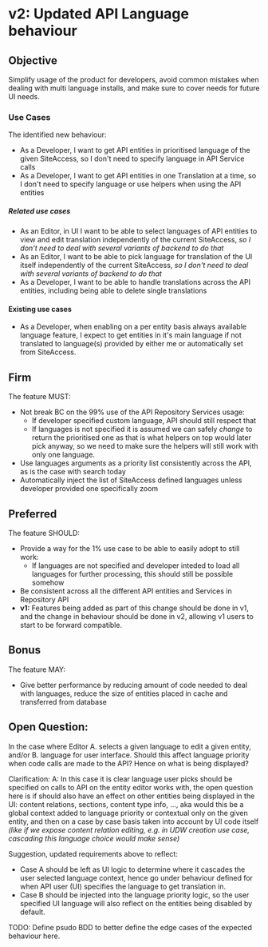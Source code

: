 # v2: Updated API Language behaviour

## Objective

Simplify usage of the product for developers, avoid common mistakes when dealing with multi language installs,
and make sure to cover needs for future UI needs.

### Use Cases
The identified new behaviour:
- As a Developer, I want to get API entities in prioritised language of the given SiteAccess,
  so I don't need to specify language in API Service calls
- As a Developer, I want to get API entities in one Translation at a time,
  so I don't need to specify language or use helpers when using the API entities

##### Related use cases
- As an Editor, in UI I want to be able to select languages of API entities to view and edit translation independently
  of the current SiteAccess, _so I don't need to deal with several variants of backend to do that_
- As an Editor, I want to be able to pick language for translation of the UI itself independently of the
  current SiteAccess, _so I don't need to deal with several variants of backend to do that_
- As a Developer, I want to be able to handle translations across the API entities, including being able to delete
  single translations

#### Existing use cases
- As a Developer, when enabling on a per entity basis always available language feature, I expect to get entities in
  it's main language if not translated to language(s) provided by either me or automatically set from SiteAccess.

## Firm
The feature MUST:
- Not break BC on the 99% use of the API Repository Services usage:
  - If developer specified custom language, API should still respect that
  - If languages is not specified it is assumed we can safely _change_ to return the prioritised one as that is what
    helpers on top would later pick anyway, so we need to make sure the helpers will still work with only one language.
- Use languages arguments as a priority list consistently across the API, as is the case with search today
- Automatically inject the list of SiteAccess defined languages unless developer provided one specifically
zoom

## Preferred
The feature SHOULD:
- Provide a way for the 1% use case to be able to easily adopt to still work:
  - If languages are not specified and developer inteded to load all languages for further processing, this should still
    be possible somehow
- Be consistent across all the different API entities and Services in Repository API
- **v1:** Features being added as part of this change should be done in v1, and the change in behaviour should be done
  in v2, allowing v1 users to start to be forward compatible.

## Bonus
The feature MAY:
- Give better performance by reducing amount of code needed to deal with languages, reduce the size of entities
  placed in cache and transferred from database


## Open Question:
In the case where Editor A. selects a given language to edit a given entity, and/or B. language for user interface.
Should this affect language priority when code calls are made to the API? Hence on what is being displayed?

Clarification:
A: In this case it is clear language user picks should be specified on calls to API on the entity editor works with,
   the open question here is if should also have an effect on other entities being displayed in the UI: content relations,
   sections, content type info, ..., aka would this be a global context added to language priority or contextual only on
   the given entity, and then on a case by case basis taken into account by UI code itself _(like if we expose content
   relation editing, e.g. in UDW creation use case, cascading this language choice would make sense)_

Suggestion, updated requirements above to reflect:
- Case A should be left as UI logic to determine where it cascades the user selected language context, hence go under
  behaviour defined for when API user (UI) specifies the language to get translation in.
- Case B should be injected into the language priority logic, so the user specified UI language will also reflect on
  the entities being disabled by default.


TODO: Define psudo BDD to better define the edge cases of the expected behaviour here.

